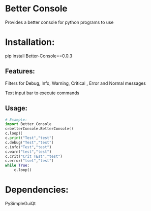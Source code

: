 # Better Console
Provides a better console for python programs to use

# Installation:
 pip install Better-Console==0.0.3

## Features:
Filters for Debug, Info, Warning, Critical , Error and Normal messages


Text input bar to execute commands


## Usage:
```python
# Example:
import Better_Console
c=betterConsole.BetterConsole()
c.loop()
c.print("Test","test")
c.debug("Test","test")
c.info("Test","test")
c.warn("test","test")
c.crit("Crit TEst","test")
c.error("tset","test")
while True:
    c.loop()


```


# Dependencies:

PySimpleGuiQt
